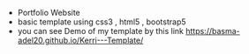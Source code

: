 - Portfolio Website
- basic template using css3 , html5 , bootstrap5
- you can see Demo of my template by this link
  https://basma-adel20.github.io/Kerri---Template/
